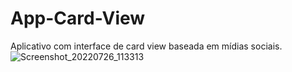 # App-Card-View
Aplicativo com interface de card view baseada em mídias sociais.
![Screenshot_20220726_113313](https://user-images.githubusercontent.com/77993364/181034964-22d2cb7c-bd3e-4e28-96e8-ac1041af7bfa.png)

